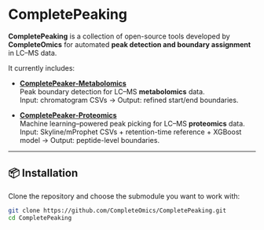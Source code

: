 # CompletePeaking

**CompletePeaking** is a collection of open-source tools developed by **CompleteOmics** for automated **peak detection and boundary assignment** in LC–MS data.  

It currently includes:

- **[CompletePeaker-Metabolomics](./CompletePeaker-Metabolomics/)**  
  Peak boundary detection for LC–MS **metabolomics** data.  
  Input: chromatogram CSVs → Output: refined start/end boundaries.

- **[CompletePeaker-Proteomics](./CompletePeaker-Proteomics/)**  
  Machine learning–powered peak picking for LC–MS **proteomics** data.  
  Input: Skyline/mProphet CSVs + retention-time reference + XGBoost model → Output: peptide-level boundaries.

---

## 📦 Installation

Clone the repository and choose the submodule you want to work with:

```bash
git clone https://github.com/CompleteOmics/CompletePeaking.git
cd CompletePeaking
